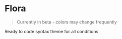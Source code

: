 # Flora

> Currently in beta - colors may change frequently

Ready to code syntax theme for all conditions
